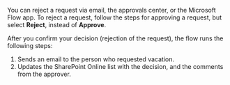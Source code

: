 You can reject a request via email, the approvals center, or the Microsoft Flow app. To reject a request, follow the steps for approving a request, but select **Reject**, instead of **Approve**.

After you confirm your decision (rejection of the request), the flow runs the following steps:

1. Sends an email to the person who requested vacation.
2. Updates the SharePoint Online list with the decision, and the comments from the approver.

